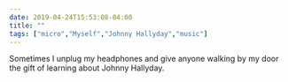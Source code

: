 ```yaml
---
date: 2019-04-24T15:53:08-04:00
title: ""
tags: ["micro","Myself","Johnny Hallyday","music"]
---
```

Sometimes I unplug my headphones and give anyone walking by my door the gift of learning about Johnny Hallyday.
